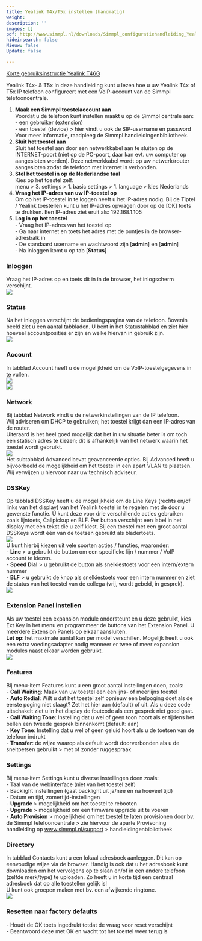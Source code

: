 ```yaml
---
title: Yealink T4x/T5x instellen (handmatig)
weight: 
description: ''
images: []
pdf: http://www.simmpl.nl/downloads/Simmpl_configuratiehandleiding_Yealink_T4x.pdf
hideinsearch: false
Nieuw: false
Update: false

---
```

<a href="http://files.callvoip.nl/downloads/Simmpl_verkorte_gebruikshandleiding_Yealink_T46g.pdf" target="_blank">Korte gebruiksinstructie Yealink T46G</a>

Yealink T4x- & T5x
In deze handleiding kunt u lezen hoe u uw Yealink T4x of T5x IP telefoon configureert met een VoIP-account van de Simmpl telefooncentrale.

1. **Maak een Simmpl toestelaccount aan**  
   Voordat u de telefoon kunt instellen maakt u op de Simmpl centrale aan:  
   \- een gebruiker (extension)  
   \- een toestel (device) > hier vindt u ook de SIP-username en password  
   Voor meer informatie, raadpleeg de Simmpl handleidingenbibliotheek.
2. **Sluit het toestel aan**  
   Sluit het toestel aan door een netwerkkabel aan te sluiten op de INTERNET-poort (niet op de PC-poort, daar kan evt. uw computer op aangesloten worden). Deze netwerkkabel wordt op uw netwerk/router aangesloten zodat de telefoon met internet is verbonden.
3. **Stel het toestel in op de Nederlandse taal**  
   Kies op het toestel zelf:   
   menu > 3. settings > 1. basic settings > 1. language > kies Nederlands
4. **Vraag het IP-adres van uw IP-toestel op**  
   Om op het IP-toestel in te loggen heeft u het IP-adres nodig. Bij de Tiptel / Yealink toestellen kunt u het IP-adres opvragen door op de \[OK\] toets te drukken. Een IP-adres ziet eruit als: 192.168.1.105
5. **Log in op het toestel**  
   \- Vraag het IP-adres van het toestel op  
   \- Ga naar internet en toets het adres met de puntjes in de browser-adresbalk in  
   \- De standaard username en wachtwoord zijn \[**admin**\] en \[**admin**\]  
   \- Na inloggen komt u op tab \[**Status**\]

<h3>Inloggen</h3>

Vraag het IP-adres op en toets dit in in de browser, het inlogscherm verschijnt.  
![](https://res.cloudinary.com/callvoip/image/upload/v1565080115/yealink-handmatig-1_ztzczh.png)

<h3>Status</h3>

Na het inloggen verschijnt de bedieningspagina van de telefoon. Bovenin beeld ziet u een aantal tabbladen. U bent in het Statustabblad en ziet hier hoeveel accountposities er zijn en welke hiervan in gebruik zijn.  
![](https://res.cloudinary.com/callvoip/image/upload/v1565080212/yealink-handmatig-2_h31f3y.png)

<h3>Account</h3>

In tabblad Account heeft u de mogelijkheid om de VoIP-toestelgegevens in te vullen.  
![](https://res.cloudinary.com/callvoip/image/upload/v1565080315/yealink-handmatig-3_szhieu.png)  
![](https://res.cloudinary.com/callvoip/image/upload/v1565080373/yealink-handmatig-4_vltghw.png)

<h3>Network</h3>

Bij tabblad Network vindt u de netwerkinstellingen van de IP telefoon.   
Wij adviseren om DHCP te gebruiken; het toestel krijgt dan een IP-adres van de router.  
Uiteraard is het heel goed mogelijk dat het in uw situatie beter is om toch een statisch adres te kiezen; dit is afhankelijk van het netwerk waarin het toestel wordt gebruikt.  
![](https://res.cloudinary.com/callvoip/image/upload/v1565080538/yealink-handmatig-5_ytlaeg.png)  
Het subtabblad Advanced bevat geavanceerde opties. Bij Advanced heeft u bijvoorbeeld de mogelijkheid om het toestel in een apart VLAN te plaatsen. Wij verwijzen u hiervoor naar uw technisch adviseur.

<h3>DSSKey</h3>

Op tabblad DSSKey heeft u de mogelijkheid om de Line Keys (rechts en/of links van het display) van het Yealink toestel in te regelen met de door u gewenste functie. U kunt deze  voor drie verschillende acties gebruiken zoals lijntoets, Callpickup en BLF. Per button verschijnt een label in het display met een tekst die u zelf kiest. Bij een toestel met een groot aantal DSSKeys wordt één van de toetsen gebruikt als bladertoets.  
![](https://res.cloudinary.com/callvoip/image/upload/v1565080821/yealink-handmatig-6_xyvwss.png)  
U kunt hierbij kiezen uit vele soorten acties / functies, waaronder:  
\- **Line** > u gebruikt de button om een specifieke lijn / nummer / VoIP account te kiezen.  
\- **Speed Dial** > u gebruikt de button als snelkiestoets voor een intern/extern nummer  
\- **BLF** > u gebruikt de knop als snelkiestoets voor een intern nummer en ziet de status van het toestel van de collega (vrij, wordt gebeld, in gesprek).  
![](https://res.cloudinary.com/callvoip/image/upload/v1565081195/yealink-handmatig-7_crvehj.png)

<h3>Extension Panel instellen</h3>

Als uw toestel een expansion module ondersteunt en u deze gebruikt, kies Ext Key in het menu en programmeer de buttons van het Extension Panel. U meerdere Extension Panels op elkaar aansluiten.   
**Let op**: het maximale aantal kan per model verschillen. Mogelijk heeft u ook een extra voedingsadapter nodig wanneer er twee of meer expansion modules naast elkaar worden gebruikt.  
![](https://res.cloudinary.com/callvoip/image/upload/v1565081449/yealink-handmatig-8_n8q0af.png)

<h3>Features</h3>

Bij menu-item Features kunt u een groot aantal instellingen doen, zoals:  
\- **Call Waiting**: Maak van uw toestel een éénlijns- of meerlijns toestel  
\- **Auto Redial**: Wilt u dat het toestel zelf opnieuw een belpoging doet als de eerste poging niet slaagt? Zet het hier aan (default) of uit. Als u deze code uitschakelt ziet u in het display de foutcode als een gesprek niet goed gaat.  
\- **Call Waiting Tone**: Instelling dat u wel of geen toon hoort als er tijdens het bellen een tweede gesprek binnenkomt (default: aan)  
\- **Key Tone**: Instelling dat u wel of geen geluid hoort als u de toetsen van de telefoon indrukt  
\- **Transfer**: de wijze waarop als default wordt doorverbonden als u de sneltoetsen gebruikt > met of zonder ruggespraak

<h3>Settings</h3>

Bij menu-item Settings kunt u diverse instellingen doen zoals:  
\- Taal van de webinterface (niet van het toestel zelf)  
\- Backlight instellingen (gaat backlight uit ja/nee en na hoeveel tijd)  
\- Datum en tijd, zomertijd-instellingen  
\- **Upgrade** > mogelijkheid om het toestel te rebooten  
\- **Upgrade** > mogelijkheid om een firmware upgrade uit te voeren  
\- **Auto Provision** > mogelijkheid om het toestel te laten provisionen door bv. de Simmpl telefooncentrale > zie hiervoor de aparte Provisoning handleiding op www.simmpl.nl/support > handleidingenbibliotheek

<h3>Directory</h3>

In tabblad Contacts kunt u een lokaal adresboek aanleggen. Dit kan op eenvoudige wijze via de browser. Handig is ook dat u het adresboek kunt downloaden om het vervolgens op te slaan en/of in een andere telefoon (zelfde merk/type) te uploaden. Zo heeft u in korte tijd een centraal adresboek dat op alle toestellen gelijk is!   
U kunt ook groepen maken met bv. een afwijkende ringtone.  
![](https://res.cloudinary.com/callvoip/image/upload/v1565081829/yealink-handmatig-9_thxdwe.png)

<h3>Resetten naar factory defaults</h3>

\- Houdt de OK toets ingedrukt totdat de vraag voor reset verschijnt  
\- Beantwoord deze met OK en wacht tot het toestel weer terug is